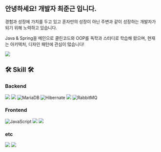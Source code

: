 ## 안녕하세요! 개발자 최준근 입니다.

경험과 성장에 가치를 두고 있고 혼자만의 성장이 아닌 주변과 같이 성장하는 개발자가 되기 위해 노력하고 있습니다. 

Java & Spring을 메인으로 클린코드와 OOP를 독학과 스터디로 학습해 왔으며, 현재는 아키텍처, 디자인 패턴에 관심이 많습니다!


![](https://github-stats-alpha.vercel.app/api/?username=choijunkeun&cc=000&tc=fff&ic=fff&bc=000)

## 🛠 Skill 🛠 
### Backend
<img src="https://img.shields.io/badge/JAVA-007396?style=for-the-badge&logo=java&logoColor=white"> <img src="https://img.shields.io/badge/Spring Boot-6DB33F?style=for-the-badge&logo=SpringBoot&logoColor=white"> 
![MariaDB](https://img.shields.io/badge/MariaDB-003545?style=for-the-badge&logo=mariadb&logoColor=white)
![Hibernate](https://img.shields.io/badge/Hibernate-59666C?style=for-the-badge&logo=Hibernate&logoColor=white)
<img src="https://img.shields.io/badge/JPA-59666C?style=for-the-badge&logo=Hibernate&logoColor=white">
![RabbitMQ](https://img.shields.io/badge/Rabbitmq-FF6600?style=for-the-badge&logo=rabbitmq&logoColor=white)


### Frontend
![JavaScript](https://img.shields.io/badge/javascript-%23323330.svg?style=for-the-badge&logo=javascript&logoColor=%23F7DF1E)
<img src="https://img.shields.io/badge/react-61DAFB?style=for-the-badge&logo=react&logoColor=black">
<img src="https://img.shields.io/badge/vue.js-4FC08D?style=for-the-badge&logo=vue.js&logoColor=white">

### etc
<img src="https://img.shields.io/badge/git-F05032?style=for-the-badge&logo=git&logoColor=white">
<img src="https://img.shields.io/badge/jenkins-59666C?style=for-the-badge&logo=jenkins&logoColor=white">










<!--
**choijunkeun/choijunkeun** is a ✨ _special_ ✨ repository because its `README.md` (this file) appears on your GitHub profile.

Here are some ideas to get you started:



- 🔭 I’m currently working on ...
- 🌱 I’m currently learning ...
- 👯 I’m looking to collaborate on ...
- 🤔 I’m looking for help with ...
- 💬 Ask me about ...
- 📫 How to reach me: ...
- 😄 Pronouns: ...
- ⚡ Fun fact: ...
-->
